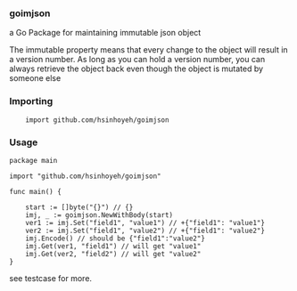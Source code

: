 ### goimjson
a Go Package for maintaining immutable json object

The immutable property means that every change to the object will result in a version number.
As long as you can hold a version number, you can always retrieve the object back even though the object is mutated by someone else

### Importing
```
    import github.com/hsinhoyeh/goimjson
```
### Usage
```
package main

import "github.com/hsinhoyeh/goimjson"

func main() {

    start := []byte("{}") // {}
    imj, _ := goimjson.NewWithBody(start)
    ver1 := imj.Set("field1", "value1") // +{"field1": "value1"}
    ver2 := imj.Set("field1", "value2") // +{"field1": "value2"}
    imj.Encode() // should be {"field1":"value2"}
    imj.Get(ver1, "field1") // will get "value1"
    imj.Get(ver2, "field2") // will get "value2"
}
```
see testcase for more.
